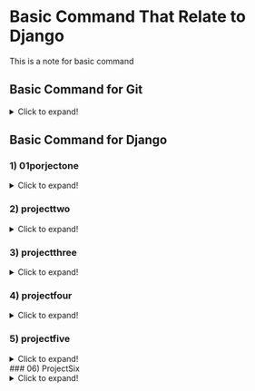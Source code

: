 # Basic Command That Relate to Django

This is a note for basic command

## Basic Command for Git
<details>
  <summary>Click to expand!</summary>
  
### 1) git config
**Utility** : To set your user name and email in the main configuration file.
  
**How to** : To check your name and email type in **_git config --global user.name_** and **_git config --global user.email_**. And to set your new email or name **_git config --global user.name = “Zarif”_** and **_git config --global user.email = “zarif9110@gmail.com”_**
  
### 2) git init
**Utility** : To initialise a git repository for a new or existing project.

**How to** : **_git init_** in the root of your project directory.

### 3) git clone
**Utility :** To copy a git repository from remote source, also sets the remote to original source so that you can pull again.

**How to : _git clone <:clone git url:>_**

### 4) git status
**Utility :** To check the status of files you’ve changed in your working directory, i.e, what all has changed since your last commit.

**How to : _git status_** in your working directory. lists out all the files that have been changed.

### 5) git add
**Utility :** adds changes to stage/index in your working directory.

**How to : _git add ._**

### 6) git commit
**Utility :** commits your changes and sets it to new commit object for your remote.

**How to : _git commit -m ”sweet little commit message”_**

### 7) git push/git pull
**Utility :** Push or Pull your changes to remote. If you have added and committed your changes and you want to push them. Or if your remote has updated and you want those latest changes.

**How to : _git pull <:remote:> <:branch:>_** and **_git push <:remote:> <:branch:>_**

### 8) git branch
**Utility :** Lists out all the branches.

**How to : _git branch_** or **_git branch -a_** to list all the remote branches as well.

### 9) git checkout
**Utility :** Switch to different branches

**How to : _git checkout <:branch:>_** or **_git checkout -b <:branch:>_** if you want to create and switch to a new branch.

### 10) git stash
**Utility :** Save changes that you don’t want to commit immediately.

**How to : _git stash_** in your working directory. **_git stash_** apply if you want to bring your saved changes back.

### 11) git merge
**Utility :** Merge two branches you were working on.

**How to :** Switch to branch you want to merge everything in. **_git merge <:branch_you_want_to_merge:>_**

### 12) git reset
**Utility :** You know when you commit changes that are not complete, this sets your index to the latest commit that you want to work on with.

**How to : _git reset <:mode:> <:COMMIT:>_**

### 13) git remote
**Utility :** To check what remote/source you have or add a new remote.

**How to : _git remote_** to check and list. And **_git remote add <:remote_url:>_**

</details>

## Basic Command for Django

### 1) 01porjectone
<details>
  <summary>Click to expand!</summary>
  
To create a new django project use below command:

**_django-admin startproject helloworld_**

after that, create an app in your project by using below command, your app folder will appear:

**_python manage.py startapp hola_**

At **_settings.py_** file at the main project folder, insert the name of your app in **INSTALLED_APPS**

In **_views.py_** file, you can create a simple httpresponse such as:

```python
from django.Http import HttpResponse
def homePageView(request):
  return HttpResponse('This will shown in the browser')
```
Then, create a **_urls.py_** file in **hola** folder and write the following code:
```python
from django.urls import path
from . import views
urlpatterns = [
    path('', views.homePageView, name='home'),
]
```
to connect the path from hola project, you need to register it in the **_url.py_** at the main app:
```python
urlpatterns = [
    path('admin/', admin.site.urls),
    path('', include('hola.urls')),
]
```
Finally, use command **_python manage.py runserver_** to make sure it is successfull.

</details>

### 2) projecttwo
<details>
  <summary>Click to expand!</summary>
In this project, we want to homepage template. Setup the project, create a new app named **_website_**. Then, create new folder at the base directory named **_templates_**

To connect **_templates_** folder into the main project, in **_setting.py_** , at the **_TEMPLATES_**, insert the following code:
```python
TEMPLATES = [
    {
        'BACKEND': 'django.template.backends.django.DjangoTemplates',
        'DIRS': [os.path.join(BASE_DIR, 'templates')],
        'APP_DIRS': True,
        'OPTIONS': {
            'context_processors': [
                'django.template.context_processors.debug',
                'django.template.context_processors.request',
                'django.contrib.auth.context_processors.auth',
                'django.contrib.messages.context_processors.messages',
            ],
        },
    },
]
```
after that, in **_views.py_** in **website** folder, remove all the existing coding and add the following code.
```python
  from django.views.generic import TemplateView
  class HomePageView(TemplateView):
    template_name = 'home.html'
```
Then, set the path at **_setting.py_** at the main project folder.
```python
path('', include('website.urls')),
```
Then create **_urls.py_** file in the website folder and write this code:
```python
from django.urls import path
from . import views
  urlpatterns = [
    path('', views.HomePageView.as_view(), name='home'),
  ]
```
Runserver to see if it is works.

**Exercise**: Create a aboutus and contact us hmtl with the same step as above

#### Pre built templates
1. Create **_nav.html_** file in template folder. add the following code:
```html
<header>
    <a href=" {% url 'home' %} ">Home</a> | <a href=" {% url 'about' %}">about us</a> | <a href=" {% url 'contact' %}">contact us</a>
</header>
{% block content %}
{% endblock %}
```
2. Then extend the **_nav.html_** page to **_home.html_**, **_about.html_** and **_contact.html_** with the following code: 
```html
{% extends 'nav.html' %}
{% block content %}
<h1>This is my website homepage</h1>
{% endblock %}
```
repeat the 2. step into **_about.html_** page and **_contact.html_** page
</details>

### 3) projectthree
<details>
  <summary>Click to expand!</summary>
In this project, we want to interact with the database.

First, setup a new project, named commandr. And create an app named cmdr. We create a database in **_models.py_** files, then we need to register it in **_admin.py_** file.

to create an initial database based on default setting.

**_python manage.py migrate_** 

create a simple database in **_models.py_** file 
```python
class Cmdr (models.Model):
    text = models.TextField()
```
Then do the below command:

**_python manage.py makemigrations cmdr_**

**_python manage.py migrate cmdr_**

whenever you edit the database in **_models.py_**, you need to make a migration.

Then, we need to generate **admin ID** and **password**. To do that, 

**_python manage.py createsuperuser_**

after that, you can login the admin site

**We need to register our model to admin site**. to do that. go to admin.py file a write this code

```python
from .models import Cmdr
admin.site.register(Cmdr)
```
run the server and you can see that **Cmdr** appear. 

to remove/edit the naming convention in the **Cmdr**, write the following code, in the Cmdr class in **_models.py_**:
```python
def __str__(self):
        return self.text
```
**Showing data to frontend**

write this code in **_views.py_**
```python 
from django.views.generic import ListView
from .models import Cmdr
class homePageView(ListView):
    model = Cmdr
    template_name = 'home.html'
```
then, create a **temlplates** folder and create a **_home.html_**. Setup as we learn before.

To make our data appear in frontend. we need to do something in the **_home.html_**. 
```html
  {% for c in object_list %}
  <li>
    <input type="radio" id="f-option" name="selector">
    <label for="f-option">{{ c }}</label>

    <div class="check"></div>
  </li>
  {% endfor %}
```
the above code will get the data from the **_models.py_** file
</details>
  
### 4) projectfour
<details>
  <summary>Click to expand!</summary>
In this project, the goal is to explore more on static file such as attach bootstrap, css, and javascript file. And also explore more on database interaction.

1) Setup a project name website. and create an app named **articles**.

2) In **_models.py_**, write the following code:
```python
class Article(models.Model):
    author = models.ForeignKey(
        'auth.User',
        on_delete=models.CASCADE,
    )
    title = models.CharField(max_length=200)
    text = models.TextField()
    
    def __str__(self):
        return self.title
```
3) Make a migrations and migrate the database that we just create

**_python manage.py makemigrations articles_**

**_python manage.py migrate articles_**

4) Create a **superuser** so that we can log in the admin panel

5) Register the model into admin file so that it can appear in admin panel
```python
from .models import Article
admin.site.register(Article)
```
6) To setup templates, create a folder named **templates** and create a file named **_home.html_** and **_base.html_**. Then register templates into **_settings.py_** file

7) Create view in a views.py
```python
from django.views.generic import ListView
from . models import Article
class ArticleListView(ListView):
    model = Article
    template_name = 'home.html'
```

8) create a **_urls.py_** in articles folder and insert the the following code:
```python
from django.urls import path
from . import views
urlpatterns = [
    path('', views.ArticleListView.as_view(), name='home.html'),
]
```

9) in urls.py in main project, create a path for articles.
```python
from django.contrib import admin
from django.urls import path, include
urlpatterns = [
    path('admin/', admin.site.urls),
    path('', include('articles.urls')),
]
```
10) In **_base.html_** file. insert the following code:
```html
<!DOCTYPE html>
<html lang="en">
<head>
    <meta charset="UTF-8">
    <meta name="viewport" content="width=device-width, initial-scale=1.0">
    <title>Zarif's Personal Blog</title>
</head>
<body>
    <div class="container">
        {% block content %}        
        {% endblock %}
    </div>
</body>
</html>
```

11) In **_home.html_** file. Insert the following code: Then runserver
```html
{% extends 'base.html' %}
{% block content %}
{% for arti in object_list %}
    <div class="article">
        <h3><a href="">{{ arti.title }}</a></h3>
        <p>{{ arti.text }}</p>
    </div>
{% endfor %}
{% endblock %}
```
12) Now, it is time to learn how to link with static files such as css file. first, create **static** folder at base dir. inside static folder, create a css folder. then create a **_basestyles.css_** file. make any css code as you want.

13)Then we need to register static folder. To do that, go to **_settings.py_** file. add this code at the bottom:
```python
STATICFILES_DIRS = [os.path.join(BASE_DIR, 'static')]
```
14) Then go to **_base.html_** file, add **_{% load static %}_** at the very top of the file. Then add below code to link with css.
```html
<link rel="stylesheet" href="{% static 'css/basestyles.css' %}">
```
15) To make URL unique, means when user click article title, it will link to detail page. to that creata a new class in **_views.py_**
```python
class ArticleDetailView(DetailView):
    model = Article
    template_name = 'detail.html'
    context_object_name = 'object_list'
```
16) In **_urls.py_**, register this new view. but this time using a unique primary key.
```python
path('article/<int:pk>', views.ArticleDetailView.as_view(), name='article_page'),
```
17) Create a new html named **_detail.html_** and insert following codes
```html
{% extends 'base.html' %}
{% block content %}
<div class="dettails">
    <h2>{{ object_list.title }}</h2>
    <p>{{ object_list.text }}</p>
</div>
{% endblock %}
```
18) at **_home.html_** add a link to a detail.html with unique pk.
```html
<h3><a href="{% url 'article_page' arti.pk %}">{{ arti.title }}</a></h3>
```
</details>

### 5) projectfive
<details>
  <summary>Click to expand!</summary>
In this project, we will learn how to handle user input via forms. Templates and static files are already provided, so we don't need to do it from scratch. 

1) The first step is to create a project name **_mywebsite_** and create a app named **_videorequest_**. Then register your in **_settings.py_**. Then as usual need to migrate the app.

2) In the **_urls.py_**, include path for videorequest's urls.
```python
path('videorequest/', include('videorequest.urls'))
```
3) Create a **_urls.py_** in the videorequest folder. 
```python
from . import views
path('', views.index, name='index'),
path('', views.vrform, name='vrform')
```
4) Then, we need to prepare our model. In **_models.py_**
```python 
from django.utilis import timezone
class Video(models.Model):
  videotitle = models.CharField(max_length=30)
  videodesc = models.TextField()
  date_added = models.DateTimeField(default=timezone.now)
  
  def __str__(self):
    return 'Name: {}, ID: {}'.format(self.title, self.id)
```
5) Then register it in **_admin.py_** file

6) Next, create a new folder with subfolder named in **_videorequest_**:

    i)  **_templates_** > **_videorequest_**  
    ii) **_static_** > **_videorequest_**

7) Insert css files into ii) and html files into i)

8) In **_views.py_**
```python
def index (request):
  return render (request, 'videorequest/index.html')
def vrform (request):
  return render (request, 'videorequest/vrform.html')
```
At this point, you can runserver but we are missing a static files. To load static files, we need to do something at html files.

9) At the top of **_index.html_** file add **_{% load static %}_** command.

10) At bootsratp and css link, change it to:
```html
<link href="{% static 'videorequest/bootstrap.min.css' %}" rel="stylesheet">
<link href="{% static 'videorequest/theme.css' %}" rel="stylesheet">
```
11) Repeat step 9 and 10 for **_vrform.html_**

12) Setup a superuser and runserver to test. Add something in database

13) **Fetching data from database**. Fetch data from database to **_index.html_** first. In **_views.py_** file, add below code in the index function. Do not forget to import model
```python
def index(request):
    videos = Video.objects.order_by('-date_added')
    context = {'videos':videos}
    return render(request, 'videorequest/index.html', context)
```
14) At **_index.html_** file, insert the following code.
```html
{% for v in videos %}
      <div class="page-header">
        <h1>{{ v.videotitle }}</h1>
      </div>
      <div class="well">
        <p>{{ v.videodesc }}</p>
      </div>
      {% endfor %}
```
15) **Interaction with Django Form**. First, creata **_forms.py_** file in **videorequest** folder, and enter the following code.
```python
from django import forms
class VideoForm(forms.Form):
    videoname = forms.CharField(max_length=20,
        widget=forms.TextInput(attrs={
            'class':'form-control',
            'placeholder': 'Name',
            'id': 'inputName'
        }))
    videodesc = forms.CharField(widget=forms.Textarea(attrs={
        'class': 'form-control',
        'rows': '5',
        'id': 'comment',
        'placeholder': 'comment'
    }))
```
16) In the **_vrform.html_**, Insert the following code:
```html
 <form class="form-signin" method="POST" action="{% url 'vrform' %}">
        {% csrf_token %}
        <h4 class="form-signin-heading">Add your video request here</h4>
        <div class="form-group">
          <label for="inputName" class="sr-only">Video title</label>
          {{ form.videoname }}
        </div>
        <div class="form-group">
          <label for="comment" class="sr-only">Details to be discussed in video</label>
          {{ form.videodesc }}
        </div>
        <button class="btn btn-lg btn-success btn-block" type="submit">Submit</button>
      </form>
```
17) **Taking input from user and storing it in database**. In the **_views.py_** insert the following code in **vrform** function:
```python
def vrform(request):
    if request.method == 'POST':
        form = VideoForm(request.POST)

        if form.is_valid():
            new_req = Video(videotitle=request.POST['videoname'], videodesc=request.POST['videodesc'])
            new_req.save()
            return redirect('index')
    else:
        form = VideoForm()
    
    context = {'form': form}
    return render (request, 'videorequest/vrform.html', context)
```
finally, runserver to see in the browser.
</details>
### 06) ProjectSix
<details>
  <summary>Click to expand!</summary>
In this project, we will learn CRUD (Create, Read, Update and Delete) concept. Copy and paste website folder from project four.

1) **Create a new Article.** First, create a new template name **_article_new.html_** in templates folder and enter the following code.
```html
{% extends 'base.html' %}


{% block content %}
<h3>This is an Update Article Page</h3>
<form action="" method="post">
    {% csrf_token %}
    {{ form.as_p }}
    <input type="submit" value="save">
</form>
{% endblock %}
```
2) Then, create a new path for this template in **_urls.py_**
```python
path('article/new/', views.ArticleCreateView.as_view(), name='article_new' )
```
3) In **_views.py_** create a new class name ArticleCreateView. Dont forget to import CreateView. Then enter the following code.
```python
from django.views.generic.edit import CreateView, UpdateView, DeleteView
class ArticleCreateView(CreateView):
    model = Article
    template_name = 'article_new.html'
    fields = '__all__'
    success_url = reverse_lazy('home')
```
4) In home.html, make sure you create an anchor tag to link to artticle_new.html
```html
<a href="{% url 'article_new' %}">Create a New Article</a>
```
Then, runserver to see it is works.

5) **Edit existing article**. First, create a new html file named **_article_edit.html_**.
```html
{% extends 'base.html' %}
{% block content %}
<h3>This is an Edit Article Page</h3>
<form action="" method="post">
    {% csrf_token %}
    {{ form.as_p }}
    <input type="submit" value="update">
</form>
{% endblock %}
```
6) Create a new path in **_urls.py_**
```python
path('article/edit/<int:pk>/', views.ArticleUpdateView.as_view(), name='article_edit' ),
```
7) Create ArticleUpdateView class in **_views.py_**
```python
class ArticleUpdateView(UpdateView):
    model = Article
    template_name = 'article_edit.html'
    fields = ['title', 'text']
    success_url = reverse_lazy('home')
```
8) In **_detail.html_**, create an anchor tag.
```html
<a href="{% url 'article_edit' batman.pk %}">Update this article</a>
```
Then, runserver to see it is works.

9) **Delete an Article.** Create a new template name **_article_delete.html_**
```html
{% extends 'base.html' %}
{% block content %}
<h3>This is a Delete Article Page</h3>
<form action="" method="post">
    {% csrf_token %}
    <h3>Warning!!!</h3>
    <p>Confirm you want to delete {{ batman.title }}?</p>
    <input type="submit" value="confirm">
</form>
{% endblock %}
```
10) Create a new path in **_urls.py_**
```python
path('article/delete/<int:pk>/', views.ArticleDeleteView.as_view(), name='article_delete' ),
```
11) Create ArticleDeleteView in views.py
```python
class ArticleDeleteView(DeleteView):
    model = Article
    template_name = 'article_delete.html'
    context_object_name = 'batman'
    success_url = reverse_lazy('home')
```
</details>
